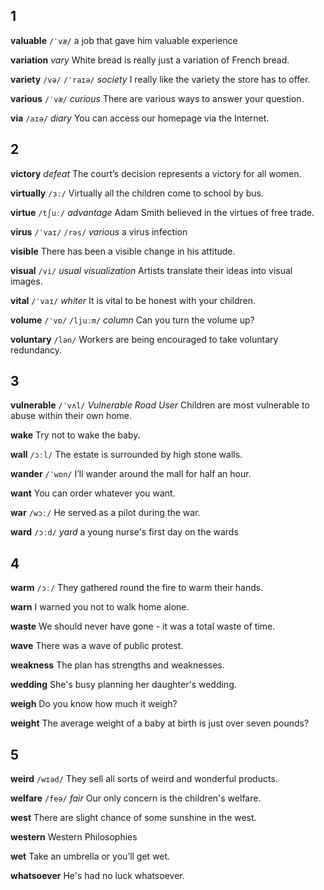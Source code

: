 ## 1
**valuable** 
`/ˈvæ/`
a job that gave him valuable experience

**variation** 
*vary*
White bread is really just a variation of French bread.

**variety** 
`/və/` `/ˈraɪə/`
*society*
I really like the variety the store has to offer.

**various** 
`/ˈvæ/`
*curious*
There are various ways to answer your question.

**via**
`/aɪə/`
*diary*
You can access our homepage via the Internet.

## 2
**victory** 
*defeat*
The court’s decision represents a victory for all women.

**virtually** 
`/ɜː/`
Virtually all the children come to school by bus.

**virtue** 
`/tʃuː/`
*advantage*
Adam Smith believed in the virtues of free trade.

**virus** 
`/ˈvaɪ/` `/rəs/`
*various*
a virus infection

**visible** 
There has been a visible change in his attitude.

**visual** 
`/vi/`
*usual* *visualization*
Artists translate their ideas into visual images.

**vital** 
`/ˈvaɪ/`
*whiter*
It is vital to be honest with your children.

**volume** 
`/ˈvɒ/` `/ljuːm/`
*column*
Can you turn the volume up?

**voluntary** 
`/lən/`
Workers are being encouraged to take voluntary redundancy.

## 3
**vulnerable** 
`/ˈvʌl/`
*Vulnerable Road User* 
Children are most vulnerable to abuse within their own home.

**wake** 
Try not to wake the baby.

**wall** 
`/ɔːl/`
The estate is surrounded by high stone walls.

**wander** 
`/ˈwɒn/`
I’ll wander around the mall for half an hour.

**want** 
You can order whatever you want.

**war** 
`/wɔː/`
He served as a pilot during the war.

**ward** 
`/ɔːd/`
*yard*
a young nurse's first day on the wards

## 4
**warm** 
`/ɔː/`
They gathered round the fire to warm their hands.

**warn** 
I warned you not to walk home alone.

**waste** 
We should never have gone - it was a total waste of time.

**wave** 
There was a wave of public protest.

**weakness**
The plan has strengths and weaknesses.

**wedding** 
She's busy planning her daughter's wedding.

**weigh** 
Do you know how much it weigh?

**weight** 
The average weight of a baby at birth is just over seven pounds?

## 5
**weird** 
`/wɪəd/`
They sell all sorts of weird and wonderful products.

**welfare** 
`/feə/`
*fair*
Our only concern is the children's welfare.

**west** 
There are slight chance of some sunshine in the west.

**western** 
Western Philosophies

**wet**
Take an umbrella or you’ll get wet.

**whatsoever** 
He's had no luck whatsoever.